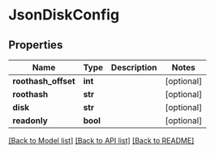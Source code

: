 # JsonDiskConfig


## Properties
Name | Type | Description | Notes
------------ | ------------- | ------------- | -------------
**roothash_offset** | **int** |  | [optional] 
**roothash** | **str** |  | [optional] 
**disk** | **str** |  | [optional] 
**readonly** | **bool** |  | [optional] 

[[Back to Model list]](../README.md#documentation-for-models) [[Back to API list]](../README.md#documentation-for-api-endpoints) [[Back to README]](../README.md)



